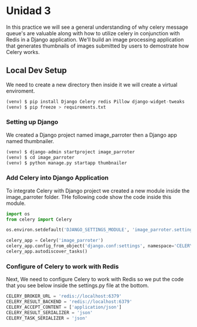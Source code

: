 # Unidad 3

In this practice we will see a general understanding of why celery message queue's are valuable along with how to utilize celery in conjunction with Redis in a Django application. We'll build an image processing application that generates thumbnails of images submitted by users to demostrate how Celery works.

## Local Dev Setup

We need to create a new directory then inside it we will create a virtual enviroment.

```python
(venv) $ pip install Django Celery redis Pillow django-widget-tweaks
(venv) $ pip freeze > requirements.txt
```

### Setting up Django

We created a Django project named image_parroter then a Django app named thumbnailer.

```python
(venv) $ django-admin startproject image_parroter
(venv) $ cd image_parroter
(venv) $ python manage.py startapp thumbnailer
```

### Add Celery into Django Application

To integrate Celery with Django project we created a new module inside the image_parroter folder. 
THe following code show the code inside this module.

```python
import os
from celery import Celery

os.environ.setdefault('DJANGO_SETTINGS_MODULE', 'image_parroter.settings')

celery_app = Celery('image_parroter')
celery_app.config_from_object('django.conf:settings', namespace='CELERY')
celery_app.autodiscover_tasks()
```

### Configure of Celery to work with Redis
Next, We need to configure Celery to work with Redis so we put the code that you see below inside the settings.py file at the bottom.

```python
CELERY_BROKER_URL = 'redis://localhost:6379'
CELERY_RESULT_BACKEND = 'redis://localhost:6379'
CELERY_ACCEPT_CONTENT = ['application/json']
CELERY_RESULT_SERIALIZER = 'json'
CELERY_TASK_SERIALIZER = 'json'
```
